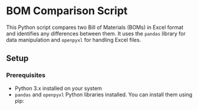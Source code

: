 # BOM Comparison Script

This Python script compares two Bill of Materials (BOMs) in Excel format and identifies any differences between them. It uses the `pandas` library for data manipulation and `openpyxl` for handling Excel files.

## Setup

### Prerequisites

- Python 3.x installed on your system
- `pandas` and `openpyxl` Python libraries installed. You can install them using pip:
